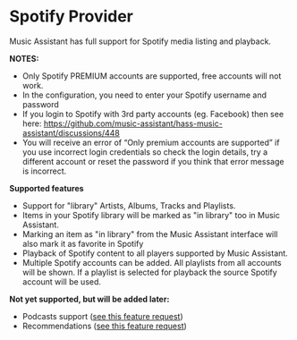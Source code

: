# Spotify Provider

Music Assistant has full support for Spotify media listing and playback.

**NOTES:**
- Only Spotify PREMIUM accounts are supported, free accounts will not work.
- In the configuration, you need to enter your Spotify username and password
- If you login to Spotify with 3rd party accounts (eg. Facebook) then see here: https://github.com/music-assistant/hass-music-assistant/discussions/448 
- You will receive an error of “Only premium accounts are supported” if you use incorrect login credentials so check the login details, try a different account or reset the password if you think that error message is incorrect.

**Supported features**
- Support for "library" Artists, Albums, Tracks and Playlists.
- Items in your Spotify library will be marked as "in library" too in Music Assistant.
- Marking an item as "in library" from the Music Assistant interface will also mark it as favorite in Spotify
- Playback of Spotify content to all players supported by Music Assistant.
- Multiple Spotify accounts can be added. All playlists from all accounts will be shown. If a playlist is selected for playback the source Spotify account will be used.

**Not yet supported, but will be added later:**

- Podcasts support ([see this feature request](https://github.com/music-assistant/hass-music-assistant/discussions/429))
- Recommendations ([see this feature request](https://github.com/music-assistant/hass-music-assistant/discussions/535))